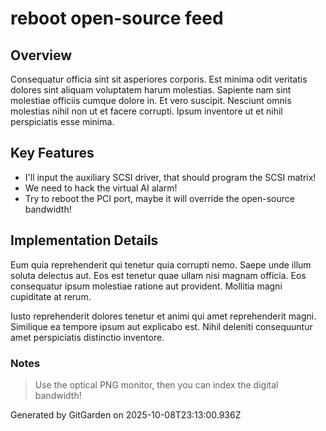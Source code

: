 # reboot open-source feed

## Overview
Consequatur officia sint sit asperiores corporis. Est minima odit veritatis dolores sint aliquam voluptatem harum molestias. Sapiente nam sint molestiae officiis cumque dolore in. Et vero suscipit. Nesciunt omnis molestias nihil non ut et facere corrupti. Ipsum inventore ut et nihil perspiciatis esse minima.

## Key Features
- I'll input the auxiliary SCSI driver, that should program the SCSI matrix!
- We need to hack the virtual AI alarm!
- Try to reboot the PCI port, maybe it will override the open-source bandwidth!

## Implementation Details
Eum quia reprehenderit qui tenetur quia corrupti nemo. Saepe unde illum soluta delectus aut. Eos est tenetur quae ullam nisi magnam officia. Eos consequatur ipsum molestiae ratione aut provident. Mollitia magni cupiditate at rerum.
 Iusto reprehenderit dolores tenetur et animi qui amet reprehenderit magni. Similique ea tempore ipsum aut explicabo est. Nihil deleniti consequuntur amet perspiciatis distinctio inventore.

### Notes
> Use the optical PNG monitor, then you can index the digital bandwidth!

Generated by GitGarden on 2025-10-08T23:13:00.936Z